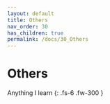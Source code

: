 ```yaml
---
layout: default
title: Others
nav_order: 30
has_children: true
permalink: /docs/30_Others
---
```


# Others

Anything I learn 
{: .fs-6 .fw-300 }
